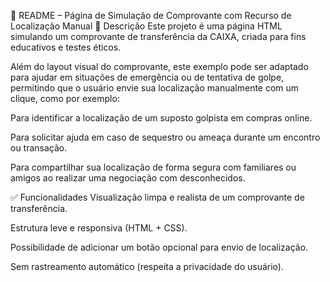 📘 README – Página de Simulação de Comprovante com Recurso de Localização Manual
🧩 Descrição
Este projeto é uma página HTML simulando um comprovante de transferência da CAIXA, criada para fins educativos e testes éticos.

Além do layout visual do comprovante, este exemplo pode ser adaptado para ajudar em situações de emergência ou de tentativa de golpe, permitindo que o usuário envie sua localização manualmente com um clique, como por exemplo:

Para identificar a localização de um suposto golpista em compras online.

Para solicitar ajuda em caso de sequestro ou ameaça durante um encontro ou transação.

Para compartilhar sua localização de forma segura com familiares ou amigos ao realizar uma negociação com desconhecidos.

✅ Funcionalidades
Visualização limpa e realista de um comprovante de transferência.

Estrutura leve e responsiva (HTML + CSS).

Possibilidade de adicionar um botão opcional para envio de localização.

Sem rastreamento automático (respeita a privacidade do usuário).

